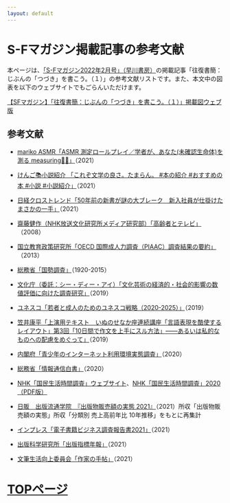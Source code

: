 ```yaml
---
layout: default
---
```

# S-Fマガジン掲載記事の参考文献

本ページは、[「S-Fマガジン2022年2月号」（早川書房）](https://www.hayakawa-online.co.jp/shopdetail/000000015011/date_2021/page1/order/)の掲載記事「往復書簡：じぶんの「つづき」を書こう。（１）」の参考文献リストです。また、本文中の図表を以下のウェブサイトでもごらんいただけます。

[【SFマガジン】「往復書簡：じぶんの「つづき」を書こう。（１）」掲載図ウェブ版](https://datastudio.google.com/reporting/2416449b-56c5-4c04-9098-665f382c2315)

## 参考文献
- [mariko ASMR「ASMR 測定ロールプレイ／学者が、あなた(未確認生命体)を測る measuring📝📐」](https://www.youtube.com/watch?v=wDR__JfvJwg)（2021）

- [けんご📚小説紹介 「これぞ文学の良さ。たまらん。 #本の紹介 #おすすめの本 #小説 #小説紹介」](https://www.tiktok.com/@kengo_book/video/6989551683181366529)（2021）

- [日経クロストレンド「50年前の新書が謎の大ブレーク　新入社員が仕掛けたまさかの一手」](https://xtrend.nikkei.com/atcl/contents/casestudy/00012/00719/)（2021）

- [齋藤健作（NHK放送文化研究所メディア研究部）「高齢者とテレビ」](https://www.nhk.or.jp/bunken/research/title/year/2010/pdf/005.pdf)（2008）

- [国立教育政策研究所「OECD 国際成人力調査（PIAAC）調査結果の要約」](https://www.nier.go.jp/04_kenkyu_annai/pdf/piaac_summary_2013.pdf)（2013）

- [総務省「国勢調査」](https://www.stat.go.jp/data/kokusei/2020/index.html)（1920-2015）

- [文化庁（委託：シー・ディー・アイ）「文化芸術の経済的・社会的影響の数値評価に向けた調査研究」](https://www.bunka.go.jp/tokei_hakusho_shuppan/tokeichosa/bunka_gyosei/pdf/r1393028_21.pdf)（2019）

- [ユネスコ「若者と成人のためのユネスコ戦略（2020-2025）」](https://en.unesco.org/themes/literacy/strategy)（2019）

- [笠井康平「上演用テキスト　いぬのせなか座連続講座「言語表現を酷使するレイアウト」第3回「10日間で作文を上手にスル方法」――あるいは私的なものへの配慮をめぐって」](https://docs.google.com/document/d/18-YBpYXyVHCRsWpQ2cxgnU0X6e4cG8BwvDtRhx3mP6I/edit)（2019）

- [内閣府「青少年のインターネット利用環境実態調査」](https://www8.cao.go.jp/youth/youth-harm/chousa/net-jittai_list.html)（2020）

- [総務省「情報通信白書」](https://www.soumu.go.jp/johotsusintokei/whitepaper/r02.html)（2020）

- [NHK「国民生活時間調査」ウェブサイト](https://www.nhk.or.jp/bunken/yoron-jikan/)、[NHK「国民生活時間調査」2020（PDF版）](https://www.nhk.or.jp/bunken/research/yoron/pdf/20210521_1.pdf)

- [日販　出版流通学院　『出版物販売額の実態 2021』](https://www.nippan.co.jp/ryutsu-gakuin/publication-sales/)（2021）所収「出版物販売額の実態」所収「分類別 売上高前年比 10年推移」をもとに再集計

- [インプレス「電子書籍ビジネス調査報告書2021」](https://research.impress.co.jp/report/list/ebook/501228)（2021）

- [出版科学研究所「出版指標年報」](https://shuppankagaku.shop-pro.jp/?pid=160057758)（2021）

- [文筆生活向上委員会「作家の手帖」](https://genkoryo.com/)（2021）

# [TOPページ](./index.md)
